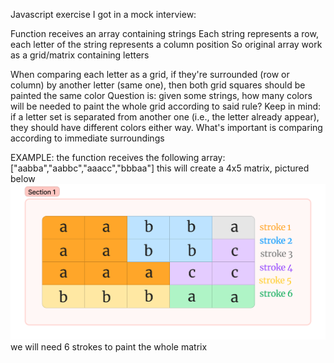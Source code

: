 Javascript exercise I got in a mock interview:

Function receives an array containing strings
Each string represents a row, each letter of the string represents a column position
So original array work as a grid/matrix containing letters

When comparing each letter as a grid, if they're surrounded (row or column) by another letter (same one), then both grid squares should be painted the same color
Question is: given some strings, how many colors will be needed to paint the whole grid according to said rule?
Keep in mind: if a letter set is separated from another one (i.e., the letter already appear), they should have different colors either way. What's important is comparing according to immediate surroundings

EXAMPLE: the function receives the following array:
["aabba","aabbc","aaacc","bbbaa"]
this will create a 4x5 matrix, pictured below
<img src="tech.png"></img>
we will need 6 strokes to paint the whole matrix
